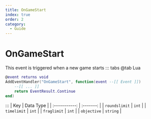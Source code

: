 ```yaml
---
title: OnGameStart
index: true
order: 2
category:
  - Guide
---
```


# OnGameStart
This event is triggered when a new game starts
::: tabs
@tab Lua
```lua
@event returns void
AddEventHandler("OnGameStart", function(event --[[ Event ]])
    --[[ ... ]]
    return EventResult.Continue
end)
```

:::
|      Key      | Data Type |
| :-----------: | :-------: |
| `roundslimit` |   `int`   |
|  `timelimit`  |   `int`   |
|  `fraglimit`  |   `int`   |
|  `objective`  |  `string` |